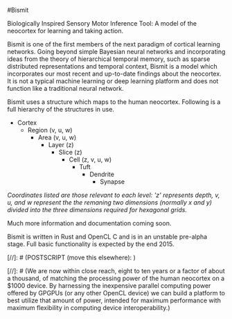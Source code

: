 #Bismit

Biologically Inspired Sensory Motor Inference Tool: 
A model of the neocortex for learning and taking action.

Bismit is one of the first members of the next paradigm of cortical learning networks. Going beyond simple Bayesian neural networks and incorporating ideas from the theory of hierarchical temporal memory, such as sparse distributed representations and temporal context, Bismit is a model which incorporates our most recent and up-to-date findings about the neocortex. It is not a typical machine learning or deep learning platform and does not function like a traditional neural network. 

Bismit uses a structure which maps to the human neocortex.  Following is a full hierarchy of the structures in use.
   - Cortex
      - Region (v, u, w)
         - Area (v, u, w)
            - Layer (z)
               - Slice (z)
                  - Cell (z, v, u, w)
                     - Tuft
                        - Dendrite
                           - Synapse

*Coordinates listed are those relevant to each level: 'z' represents depth, v, u, and w represent the the remaning two dimensions (normally x and y) divided into the three dimensions required for hexagonal grids.*

Much more information and documentation coming soon.

Bismit is written in Rust and OpenCL C and is in an unstable pre-alpha stage. Full basic functionality is expected by the end 2015.



[//]: # (POSTSCRIPT (move this elsewhere): )

[//]: # (We are now within close reach, eight to ten years or a factor of about a thousand, of matching the processing power of the human neocortex on a $1000 device. By harnessing the inexpensive parallel computing power offered by GPGPUs (or any other OpenCL device) we can build a platform to best utilize that amount of power, intended for maximum performance with maximum flexibility in computing device interoperability.)
